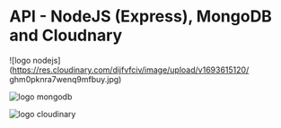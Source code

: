 # API - NodeJS (Express), MongoDB and Cloudnary

![logo nodejs](https://res.cloudinary.com/dijfvfciv/image/upload/v1693615120/
ghm0pknra7wenq9mfbuy.jpg)

![logo mongodb](https://res.cloudinary.com/dijfvfciv/image/upload/v1693615120/h0re4jdbjha2fgksn8rh.jpg)

![logo cloudinary](https://res.cloudinary.com/dijfvfciv/image/upload/v1693615120/zxiska8juintar9tsfh6.jpg)
